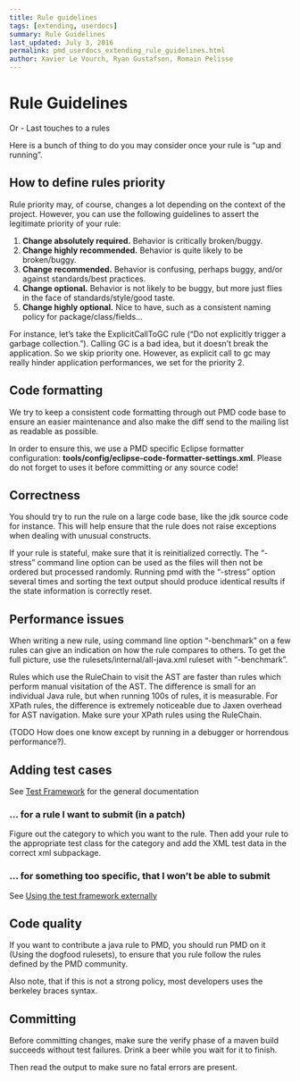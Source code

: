 ```yaml
---
title: Rule guidelines
tags: [extending, userdocs]
summary: Rule Guidelines
last_updated: July 3, 2016
permalink: pmd_userdocs_extending_rule_guidelines.html
author: Xavier Le Vourch, Ryan Gustafson, Romain Pelisse
---
```


# Rule Guidelines

Or - Last touches to a rules

Here is a bunch of thing to do you may consider once your rule is “up and running”.

## How to define rules priority

Rule priority may, of course, changes a lot depending on the context of the project. However, you can use the following guidelines to assert the legitimate priority of your rule:

1.  **Change absolutely required.** Behavior is critically broken/buggy.
2.  **Change highly recommended.** Behavior is quite likely to be broken/buggy.
3.  **Change recommended.** Behavior is confusing, perhaps buggy, and/or against standards/best practices.
4.  **Change optional.** Behavior is not likely to be buggy, but more just flies in the face of standards/style/good taste.
5.  **Change highly optional.** Nice to have, such as a consistent naming policy for package/class/fields…

For instance, let’s take the ExplicitCallToGC rule (“Do not explicitly trigger a garbage collection.”). Calling GC is a bad idea, but it doesn’t break the application. So we skip priority one. However, as explicit call to gc may really hinder application performances, we set for the priority 2.

## Code formatting

We try to keep a consistent code formatting through out PMD code base to ensure an easier maintenance and also make the diff send to the mailing list as readable as possible.

In order to ensure this, we use a PMD specific Eclipse formatter configuration: **tools/config/eclipse-code-formatter-settings.xml**. Please do not forget to uses it before committing or any source code!

## Correctness

You should try to run the rule on a large code base, like the jdk source code for instance. This will help ensure that the rule does not raise exceptions when dealing with unusual constructs.

If your rule is stateful, make sure that it is reinitialized correctly. The “-stress” command line option can be used as the files will then not be ordered but processed randomly. Running pmd with the “-stress” option several times and sorting the text output should produce identical results if the state information is correctly reset.

## Performance issues

When writing a new rule, using command line option “-benchmark” on a few rules can give an indication on how the rule compares to others. To get the full picture, use the rulesets/internal/all-java.xml ruleset with “-benchmark”.

Rules which use the RuleChain to visit the AST are faster than rules which perform manual visitation of the AST. The difference is small for an individual Java rule, but when running 100s of rules, it is measurable. For XPath rules, the difference is extremely noticeable due to Jaxen overhead for AST navigation. Make sure your XPath rules using the RuleChain.

(TODO How does one know except by running in a debugger or horrendous performance?).

## Adding test cases

See [Test Framework](pmd_devdocs_testing.html) for the general documentation

### … for a rule I want to submit (in a patch)

Figure out the category to which you want to the rule. Then add your rule to the appropriate test class for
the category and add the XML test data in the correct xml subpackage.

### … for something too specific, that I won’t be able to submit

See [Using the test framework externally](pmd_devdocs_testing.html#using-the-test-framework-externally)

## Code quality

If you want to contribute a java rule to PMD, you should run PMD on it (Using the dogfood rulesets), to ensure that you rule follow the rules defined by the PMD community.

Also note, that if this is not a strong policy, most developers uses the berkeley braces syntax.

## Committing

Before committing changes, make sure the verify phase of a maven build succeeds without test failures. Drink a beer while you wait for it to finish.

Then read the output to make sure no fatal errors are present.
